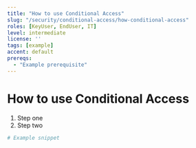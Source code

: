 ```yaml
---
title: "How to use Conditional Access"
slug: "/security/conditional-access/how-conditional-access"
roles: [KeyUser, EndUser, IT]
level: intermediate
license: ''
tags: [example]
accent: default
prereqs:
  - "Example prerequisite"
---
```


# How to use Conditional Access

1. Step one
2. Step two

```powershell
# Example snippet
```
